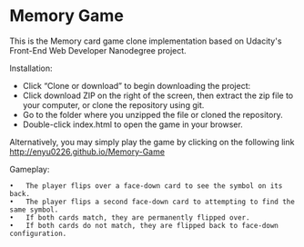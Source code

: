 # Memory Game

This is the Memory card game clone implementation based on Udacity's Front-End Web Developer Nanodegree project.


Installation:

* Click “Clone or download” to begin downloading the project:
* Click download ZIP on the right of the screen, then extract the zip file to your computer, or clone the repository using git.
* Go to the folder where you unzipped the file or cloned the repository.
* Double-click index.html to open the game in your browser.

Alternatively, you may simply play the game by clicking on the following link http://enyu0226.github.io/Memory-Game


Gameplay:

	•	The player flips over a face-down card to see the symbol on its back.
	•	The player flips a second face-down card to attempting to find the same symbol.
	•	If both cards match, they are permanently flipped over.
	•	If both cards do not match, they are flipped back to face-down configuration.
